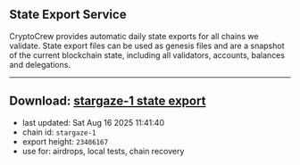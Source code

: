 ## State Export Service
CryptoCrew provides automatic daily state exports for all chains we validate. State export files can be used as genesis files and are a snapshot of the current blockchain state, including all validators, accounts, balances and delegations.

---
**Download: [stargaze-1 state export](https://dl-eu2.ccvalidators.com/SERVICE/stargaze/stargaze-1_export_23406167.json)**
---

- last updated: Sat Aug 16 2025 11:41:40
- chain id: `stargaze-1`
- export height: `23406167`
- use for: airdrops, local tests, chain recovery
